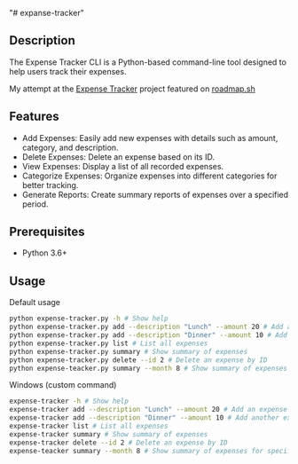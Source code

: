 "# expanse-tracker" 
## Description
The Expense Tracker CLI is a Python-based command-line tool designed to help users track their expenses.

My attempt at the [Expense Tracker](https://roadmap.sh/projects/expense-tracker) project featured on [roadmap.sh](https://roadmap.sh/)
## Features
- Add Expenses: Easily add new expenses with details such as amount, category, and description.
- Delete Expenses: Delete an expense based on its ID.
- View Expenses: Display a list of all recorded expenses.
- Categorize Expenses: Organize expenses into different categories for better tracking.
- Generate Reports: Create summary reports of expenses over a specified period.

## Prerequisites
- Python 3.6+

## Usage
Default usage
```bash
python expense-tracker.py -h # Show help
python expense-tracker.py add --description "Lunch" --amount 20 # Add an expense
python expense-tracker.py add --description "Dinner" --amount 10 # Add another expense
python expense-tracker.py list # List all expenses 
python expense-tracker.py summary # Show summary of expenses
python expense-tracker.py delete --id 2 # Delete an expense by ID
python expense-teacker.py summary --month 8 # Show summary of expenses for specific month
```
Windows (custom command)
```bash
expense-tracker -h # Show help
expense-tracker add --description "Lunch" --amount 20 # Add an expense
expense-tracker add --description "Dinner" --amount 10 # Add another expense
expense-tracker list # List all expenses 
expense-tracker summary # Show summary of expenses
expense-tracker delete --id 2 # Delete an expense by ID
expense-teacker summary --month 8 # Show summary of expenses for specific month
```
